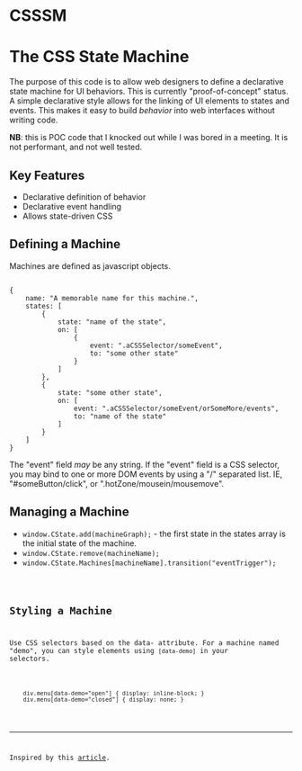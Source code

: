 CSSSM
=====

# The CSS State Machine

The purpose of this code is to allow web designers to define a declarative state machine for UI behaviors. This is currently "proof-of-concept" status. A simple declarative style allows for the linking of UI elements to states and events. This makes it easy to build *behavior* into web interfaces without writing code.

**NB**: this is POC code that I knocked out while I was bored in a meeting. It is not performant, and not well tested.

## Key Features

* Declarative definition of behavior
* Declarative event handling
* Allows state-driven CSS

## Defining a Machine
Machines are defined as javascript objects.
<pre><code>
{
	name: "A memorable name for this machine.",
	states: [
		{
			state: "name of the state",
			on: [
				{
					event: ".aCSSSelector/someEvent",
					to: "some other state"
				}
			]
		},
		{
			state: "some other state",
			on: [
				event: ".aCSSSelector/someEvent/orSomeMore/events",
				to: "name of the state"
			]
		}
	]
}
</code></pre>

The "event" field *may* be any string. If the "event" field is a CSS selector, you may bind to one or more DOM events by using a "/" separated list. IE, "#someButton/click", or ".hotZone/mousein/mousemove".

## Managing a Machine

* <code>window.CState.add(machineGraph);</code> - the first state in the states array is the initial state of the machine.
* <code>window.CState.remove(machineName);</code>
* <code>window.CState.Machines[machineName].transition("eventTrigger");

## Styling a Machine
Use CSS selectors based on the data- attribute. For a machine named "demo", you can style elements using <code>[data-demo]</code> in your selectors.
<pre><code>
	div.menu[data-demo="open"] { display: inline-block; }
	div.menu[data-demo="closed"] { display: none; }
</code></pre>

* * *

Inspired by this [article](http://toddmotto.com/stop-toggling-classes-with-js-use-behaviour-driven-dom-manipulation-with-data-states/).